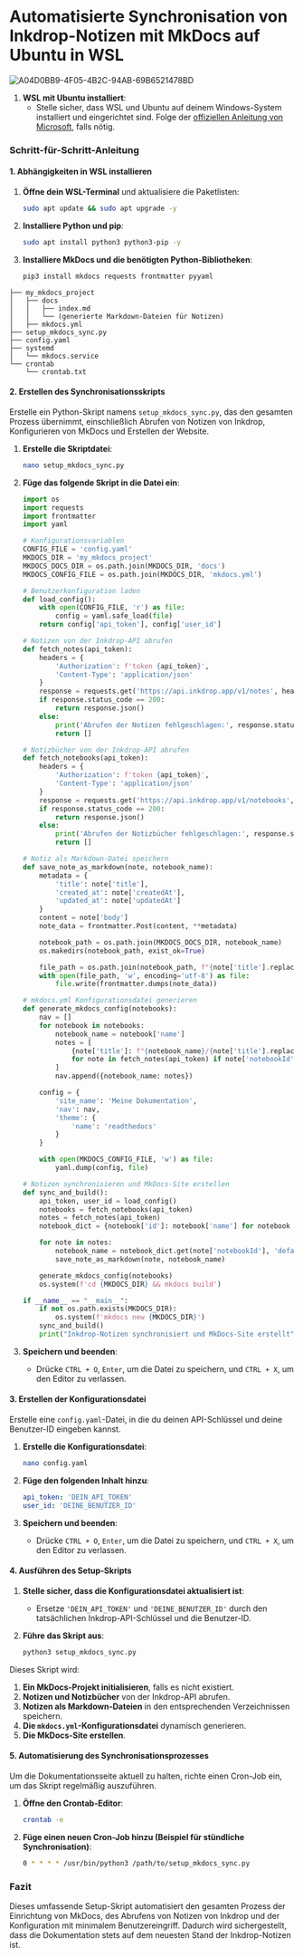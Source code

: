 # Automatisierte Synchronisation von Inkdrop-Notizen mit MkDocs auf Ubuntu in WSL

![A04D0BB9-4F05-4B2C-94AB-69B6521478BD](mFU9Rw_QC-A04D0BB9-4F05-4B2C-94AB-69B6521478BD.jpg)

1. **WSL mit Ubuntu installiert**:
   - Stelle sicher, dass WSL und Ubuntu auf deinem Windows-System installiert und eingerichtet sind. Folge der [offiziellen Anleitung von Microsoft](https://docs.microsoft.com/en-us/windows/wsl/install), falls nötig.

### Schritt-für-Schritt-Anleitung

#### 1. Abhängigkeiten in WSL installieren

1. **Öffne dein WSL-Terminal** und aktualisiere die Paketlisten:
   ```sh
   sudo apt update && sudo apt upgrade -y
   ```

2. **Installiere Python und pip**:
   ```sh
   sudo apt install python3 python3-pip -y
   ```

3. **Installiere MkDocs und die benötigten Python-Bibliotheken**:
   ```sh
   pip3 install mkdocs requests frontmatter pyyaml
   ```
```text
├── my_mkdocs_project
│   ├── docs
│   │   ├── index.md
│   │   └── (generierte Markdown-Dateien für Notizen)
│   ├── mkdocs.yml
├── setup_mkdocs_sync.py
├── config.yaml
├── systemd
│   └── mkdocs.service
└── crontab
    └── crontab.txt
```
#### 2. Erstellen des Synchronisationsskripts

Erstelle ein Python-Skript namens `setup_mkdocs_sync.py`, das den gesamten Prozess übernimmt, einschließlich Abrufen von Notizen von Inkdrop, Konfigurieren von MkDocs und Erstellen der Website.

1. **Erstelle die Skriptdatei**:
   ```sh
   nano setup_mkdocs_sync.py
   ```

2. **Füge das folgende Skript in die Datei ein**:
   ```python
   import os
   import requests
   import frontmatter
   import yaml

   # Konfigurationsvariablen
   CONFIG_FILE = 'config.yaml'
   MKDOCS_DIR = 'my_mkdocs_project'
   MKDOCS_DOCS_DIR = os.path.join(MKDOCS_DIR, 'docs')
   MKDOCS_CONFIG_FILE = os.path.join(MKDOCS_DIR, 'mkdocs.yml')

   # Benutzerkonfiguration laden
   def load_config():
       with open(CONFIG_FILE, 'r') as file:
           config = yaml.safe_load(file)
       return config['api_token'], config['user_id']

   # Notizen von der Inkdrop-API abrufen
   def fetch_notes(api_token):
       headers = {
           'Authorization': f'token {api_token}',
           'Content-Type': 'application/json'
       }
       response = requests.get('https://api.inkdrop.app/v1/notes', headers=headers)
       if response.status_code == 200:
           return response.json()
       else:
           print('Abrufen der Notizen fehlgeschlagen:', response.status_code)
           return []

   # Notizbücher von der Inkdrop-API abrufen
   def fetch_notebooks(api_token):
       headers = {
           'Authorization': f'token {api_token}',
           'Content-Type': 'application/json'
       }
       response = requests.get('https://api.inkdrop.app/v1/notebooks', headers=headers)
       if response.status_code == 200:
           return response.json()
       else:
           print('Abrufen der Notizbücher fehlgeschlagen:', response.status_code)
           return []

   # Notiz als Markdown-Datei speichern
   def save_note_as_markdown(note, notebook_name):
       metadata = {
           'title': note['title'],
           'created_at': note['createdAt'],
           'updated_at': note['updatedAt']
       }
       content = note['body']
       note_data = frontmatter.Post(content, **metadata)

       notebook_path = os.path.join(MKDOCS_DOCS_DIR, notebook_name)
       os.makedirs(notebook_path, exist_ok=True)

       file_path = os.path.join(notebook_path, f"{note['title'].replace('/', '_')}.md")
       with open(file_path, 'w', encoding='utf-8') as file:
           file.write(frontmatter.dumps(note_data))

   # mkdocs.yml Konfigurationsdatei generieren
   def generate_mkdocs_config(notebooks):
       nav = []
       for notebook in notebooks:
           notebook_name = notebook['name']
           notes = [
               {note['title']: f"{notebook_name}/{note['title'].replace('/', '_')}.md"}
               for note in fetch_notes(api_token) if note['notebookId'] == notebook['id']
           ]
           nav.append({notebook_name: notes})

       config = {
           'site_name': 'Meine Dokumentation',
           'nav': nav,
           'theme': {
               'name': 'readthedocs'
           }
       }

       with open(MKDOCS_CONFIG_FILE, 'w') as file:
           yaml.dump(config, file)

   # Notizen synchronisieren und MkDocs-Site erstellen
   def sync_and_build():
       api_token, user_id = load_config()
       notebooks = fetch_notebooks(api_token)
       notes = fetch_notes(api_token)
       notebook_dict = {notebook['id']: notebook['name'] for notebook in notebooks}

       for note in notes:
           notebook_name = notebook_dict.get(note['notebookId'], 'default')
           save_note_as_markdown(note, notebook_name)

       generate_mkdocs_config(notebooks)
       os.system(f'cd {MKDOCS_DIR} && mkdocs build')

   if __name__ == "__main__":
       if not os.path.exists(MKDOCS_DIR):
           os.system(f'mkdocs new {MKDOCS_DIR}')
       sync_and_build()
       print("Inkdrop-Notizen synchronisiert und MkDocs-Site erstellt")
   ```

3. **Speichern und beenden**:
   - Drücke `CTRL + O`, `Enter`, um die Datei zu speichern, und `CTRL + X`, um den Editor zu verlassen.

#### 3. Erstellen der Konfigurationsdatei

Erstelle eine `config.yaml`-Datei, in die du deinen API-Schlüssel und deine Benutzer-ID eingeben kannst.

1. **Erstelle die Konfigurationsdatei**:
   ```sh
   nano config.yaml
   ```

2. **Füge den folgenden Inhalt hinzu**:
   ```yaml
   api_token: 'DEIN_API_TOKEN'
   user_id: 'DEINE_BENUTZER_ID'
   ```

3. **Speichern und beenden**:
   - Drücke `CTRL + O`, `Enter`, um die Datei zu speichern, und `CTRL + X`, um den Editor zu verlassen.

#### 4. Ausführen des Setup-Skripts

1. **Stelle sicher, dass die Konfigurationsdatei aktualisiert ist**:
   - Ersetze `'DEIN_API_TOKEN'` und `'DEINE_BENUTZER_ID'` durch den tatsächlichen Inkdrop-API-Schlüssel und die Benutzer-ID.

2. **Führe das Skript aus**:
   ```sh
   python3 setup_mkdocs_sync.py
   ```

Dieses Skript wird:
1. **Ein MkDocs-Projekt initialisieren**, falls es nicht existiert.
2. **Notizen und Notizbücher** von der Inkdrop-API abrufen.
3. **Notizen als Markdown-Dateien** in den entsprechenden Verzeichnissen speichern.
4. **Die `mkdocs.yml`-Konfigurationsdatei** dynamisch generieren.
5. **Die MkDocs-Site erstellen**.

#### 5. Automatisierung des Synchronisationsprozesses

Um die Dokumentationsseite aktuell zu halten, richte einen Cron-Job ein, um das Skript regelmäßig auszuführen.

1. **Öffne den Crontab-Editor**:
   ```sh
   crontab -e
   ```

2. **Füge einen neuen Cron-Job hinzu (Beispiel für stündliche Synchronisation)**:
   ```sh
   0 * * * * /usr/bin/python3 /path/to/setup_mkdocs_sync.py
   ```

### Fazit

Dieses umfassende Setup-Skript automatisiert den gesamten Prozess der Einrichtung von MkDocs, des Abrufens von Notizen von Inkdrop und der Konfiguration mit minimalem Benutzereingriff. Dadurch wird sichergestellt, dass die Dokumentation stets auf dem neuesten Stand der Inkdrop-Notizen ist.
